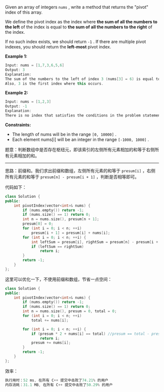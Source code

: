 Given an array of integers `nums` , write a method that returns the "pivot" index of this array.

We define the pivot index as the index where **the sum of all the numbers to the left** of the index is equal to **the sum of all the numbers to the right** of the index.

If no such index exists, we should return `-1` . If there are multiple pivot indexes, you should return the **left-most** pivot index.

 

**Example 1:**
```cpp
Input: nums = [1,7,3,6,5,6]
Output: 3
Explanation:
The sum of the numbers to the left of index 3 (nums[3] = 6) is equal to the sum of numbers to the right of index 3.
Also, 3 is the first index where this occurs.
```
**Example 2:**
```cpp
Input: nums = [1,2,3]
Output: -1
Explanation:
There is no index that satisfies the conditions in the problem statement.
```
**Constraints:**
-  The length of nums will be in the range `[0, 10000]` .
-  Each element nums[i] will be an integer in the range `[-1000, 1000]` .

题意：判断数组中是否存在枢纽元，即该索引的左侧所有元素相加的和等于右侧所有元素相加的和。

----
思路：前缀和。我们求出前缀和数组，左侧所有元素的和等于 `presum[i]` ，右侧所有元素的和等于 `presum[n] - presum[i + 1]` ，判断是否相等即可。

代码如下：
```cpp
class Solution {
public:
    int pivotIndex(vector<int>& nums) {
        if (nums.empty()) return -1;
        if (nums.size() == 1) return 0;
        int n = nums.size(), presum[n + 1];
        presum[0] = 0;
        for (int i = 0; i < n; ++i)
            presum[i + 1] = presum[i] + nums[i];
        for (int i = 0; i < n; ++i) {
            int leftSum = presum[i], rightSum = presum[n] - presum[i + 1];
            if (leftSum == rightSum)
                return i;
        }
        return -1;
    }
};
```
这里可以优化一下，不使用前缀和数组，节省一点空间：
```cpp
class Solution {
public:
    int pivotIndex(vector<int>& nums) {
        if (nums.empty()) return -1;
        if (nums.size() == 1) return 0;
        int n = nums.size(), presum = 0, total = 0;
        for (int i = 0; i < n; ++i)
            total += nums[i];

        for (int i = 0; i < n; ++i) {
            if (presum * 2 + nums[i] == total) //presum == total - presum - nums[i]
                return i;
            presum += nums[i];
        }
        return -1;
    }
};
```
效率：
```cpp
执行用时：52 ms, 在所有 C++ 提交中击败了74.21% 的用户
内存消耗：31.1 MB, 在所有 C++ 提交中击败了50.29% 的用户
```
